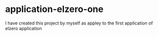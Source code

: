 # application-elzero-one
I have created this project by myself as appley to the first application of elzero application 
